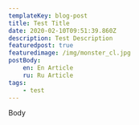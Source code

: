 ```yaml
---
templateKey: blog-post
title: Test Title
date: 2020-02-10T09:51:39.860Z
description: Test Description
featuredpost: true
featuredimage: /img/monster_cl.jpg
postBody:
    en: En Article
    ru: Ru Article
tags:
    - test
---
```


Body
